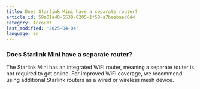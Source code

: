 ```yaml
---
title: Does Starlink Mini have a separate router?
article_id: 59a01a40-5538-8205-1f58-a7beebaad6d4
category: Account
last_modified: '2025-04-04'
language: en
---
```


### Does Starlink Mini have a separate router?
The Starlink Mini has an integrated WiFi router, meaning a separate router is not required to get online. For improved WiFi coverage, we recommend using additional Starlink routers as a wired or wireless mesh device.